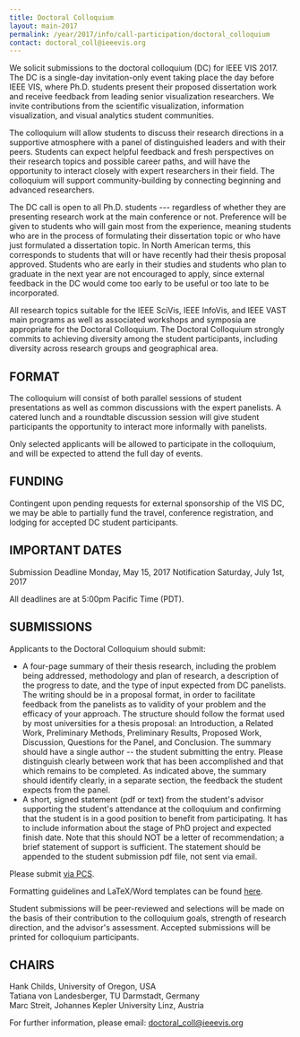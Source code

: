 ```yaml
---
title: Doctoral Colloquium
layout: main-2017
permalink: /year/2017/info/call-participation/doctoral_colloquium
contact: doctoral_coll@ieeevis.org
---
```

We solicit submissions to the doctoral colloquium (DC) for IEEE VIS 2017. The DC is a single-day invitation-only event taking place the day before IEEE VIS, where Ph.D. students present their proposed dissertation work and receive feedback from leading senior visualization researchers. We invite contributions from the scientific visualization, information visualization, and visual analytics student communities.

The colloquium will allow students to discuss their research directions in a supportive atmosphere with a panel of distinguished leaders and with their peers. Students can expect helpful feedback and fresh perspectives on their research topics and possible career paths, and will have the opportunity to interact closely with expert researchers in their field. The colloquium will support community-building by connecting beginning and advanced researchers.

The DC call is open to all Ph.D. students --- regardless of whether they are presenting research work at the main conference or not. Preference will be given to students who will gain most from the experience, meaning students who are in the process of formulating their dissertation topic or who have just formulated a dissertation topic.   In North American terms, this corresponds to students that will or have recently had their thesis proposal approved. Students who are early in their studies and students who plan to graduate in the next year are not encouraged to apply, since external feedback in the DC would come too early to be useful or too late to be incorporated.

All research topics suitable for the IEEE SciVis, IEEE InfoVis, and IEEE VAST main programs as well as associated workshops and symposia are appropriate for the Doctoral Colloquium. The Doctoral Colloquium strongly commits to achieving diversity among the student participants, including diversity across research groups and geographical area. 

## FORMAT

The colloquium will consist of both parallel sessions of student presentations as well as common discussions with the expert panelists. A catered lunch and a roundtable discussion session will give student participants the opportunity to interact more informally with panelists.

Only selected applicants will be allowed to participate in the colloquium, and will be expected to attend the full day of events.

## FUNDING

Contingent upon pending requests for external sponsorship of the VIS DC, we may be able to partially fund the travel, conference registration, and lodging for accepted DC student participants.

## IMPORTANT DATES
Submission Deadline 	Monday, May 15, 2017
Notification 	Saturday, July 1st, 2017

All deadlines are at 5:00pm Pacific Time (PDT).

## SUBMISSIONS

Applicants to the Doctoral Colloquium should submit:

* A four-page summary of their thesis research, including the problem being addressed, methodology and plan of research, a description of the progress to date, and the type of input expected from DC panelists. The writing should be in a proposal format, in order to facilitate feedback from the panelists as to validity of your problem and the efficacy of your approach. The structure should follow the format used by most universities for a thesis proposal: an Introduction, a Related Work, Preliminary Methods, Preliminary Results, Proposed Work, Discussion, Questions for the Panel, and Conclusion. The summary should have a single author -- the student submitting the entry. Please distinguish clearly between work that has been accomplished and that which remains to be completed. As indicated above, the summary should identify clearly, in a separate section, the feedback the student expects from the panel.
* A short, signed statement (pdf or text) from the student's advisor supporting the student's attendance at the colloquium and confirming that the student is in a good position to benefit from participating. It has to include information about the stage of PhD project and expected finish date. Note that this should NOT be a letter of recommendation; a brief statement of support is sufficient. The statement should be appended to the student submission pdf file, not sent via email.

Please submit [via PCS](http://precisionconference.com/~vgtc/).

Formatting guidelines and LaTeX/Word templates can be found [here](http://www.cs.sfu.ca/~vis/Tasks/camera.html).

Student submissions will be peer-reviewed and selections will be made on the basis of their contribution to the colloquium goals, strength of research direction, and the advisor's assessment. Accepted submissions will be printed for colloquium participants.

## CHAIRS

Hank Childs, University of Oregon, USA  
Tatiana von Landesberger, TU Darmstadt, Germany  
Marc Streit, Johannes Kepler University Linz, Austria

For further information, please email: [doctoral_coll@ieeevis.org](mailto:doctoral_coll@ieeevis.org)
